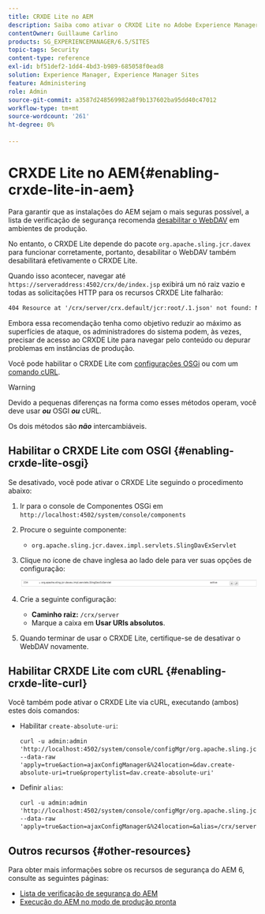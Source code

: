 ```yaml
---
title: CRXDE Lite no AEM
description: Saiba como ativar o CRXDE Lite no Adobe Experience Manager.
contentOwner: Guillaume Carlino
products: SG_EXPERIENCEMANAGER/6.5/SITES
topic-tags: Security
content-type: reference
exl-id: bf51def2-1dd4-4bd3-b989-685058f0ead8
solution: Experience Manager, Experience Manager Sites
feature: Administering
role: Admin
source-git-commit: a3587d248569982a8f9b137602ba95dd40c47012
workflow-type: tm+mt
source-wordcount: '261'
ht-degree: 0%

---
```


# CRXDE Lite no AEM{#enabling-crxde-lite-in-aem}

Para garantir que as instalações do AEM sejam o mais seguras possível, a lista de verificação de segurança recomenda [desabilitar o WebDAV](/help/sites-administering/security-checklist.md#disable-webdav) em ambientes de produção.

No entanto, o CRXDE Lite depende do pacote `org.apache.sling.jcr.davex` para funcionar corretamente, portanto, desabilitar o WebDAV também desabilitará efetivamente o CRXDE Lite.

Quando isso acontecer, navegar até `https://serveraddress:4502/crx/de/index.jsp` exibirá um nó raiz vazio e todas as solicitações HTTP para os recursos CRXDE Lite falharão:

```xml
404 Resource at '/crx/server/crx.default/jcr:root/.1.json' not found: No resource found
```

Embora essa recomendação tenha como objetivo reduzir ao máximo as superfícies de ataque, os administradores do sistema podem, às vezes, precisar de acesso ao CRXDE Lite para navegar pelo conteúdo ou depurar problemas em instâncias de produção.

Você pode habilitar o CRXDE Lite com [configurações OSGi](#enabling-crxde-lite-osgi) ou com um [comando cURL](#enabling-crxde-lite-curl).

>[!WARNING]
>
>Devido a pequenas diferenças na forma como esses métodos operam, você deve usar ***ou*** OSGI ***ou*** cURL.
>
>Os dois métodos são ***não*** intercambiáveis.

## Habilitar o CRXDE Lite com OSGI {#enabling-crxde-lite-osgi}

Se desativado, você pode ativar o CRXDE Lite seguindo o procedimento abaixo:

1. Ir para o console de Componentes OSGi em `http://localhost:4502/system/console/components`
1. Procure o seguinte componente:

   * `org.apache.sling.jcr.davex.impl.servlets.SlingDavExServlet`

1. Clique no ícone de chave inglesa ao lado dele para ver suas opções de configuração:

   ![chlimage_1-80](assets/chlimage_1-80a.png)

1. Crie a seguinte configuração:

   * **Caminho raiz:** `/crx/server`
   * Marque a caixa em **Usar URIs absolutos**.

1. Quando terminar de usar o CRXDE Lite, certifique-se de desativar o WebDAV novamente.

## Habilitar CRXDE Lite com cURL {#enabling-crxde-lite-curl}

Você também pode ativar o CRXDE Lite via cURL, executando (ambos) estes dois comandos:

* Habilitar `create-absolute-uri`:

  ```shell
  curl -u admin:admin 'http://localhost:4502/system/console/configMgr/org.apache.sling.jcr.davex.impl.servlets.SlingDavExServlet' --data-raw 'apply=true&action=ajaxConfigManager&%24location=&dav.create-absolute-uri=true&propertylist=dav.create-absolute-uri'
  ```

* Definir `alias`:

  ```shell
  curl -u admin:admin 'http://localhost:4502/system/console/configMgr/org.apache.sling.jcr.davex.impl.servlets.SlingDavExServlet' --data-raw 'apply=true&action=ajaxConfigManager&%24location=&alias=/crx/server&propertylist=alias'
  ```

## Outros recursos {#other-resources}

Para obter mais informações sobre os recursos de segurança do AEM 6, consulte as seguintes páginas:

* [Lista de verificação de segurança do AEM](/help/sites-administering/security-checklist.md)
* [Execução do AEM no modo de produção pronta](/help/sites-administering/production-ready.md)
